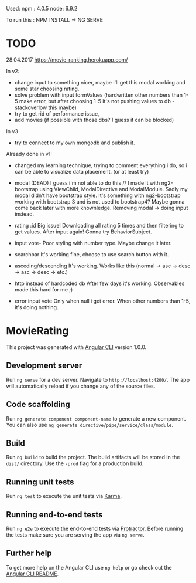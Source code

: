 Used:
npm : 4.0.5
node: 6.9.2

To run this : NPM INSTALL -> NG SERVE

# TODO 

28.04.2017
https://movie-ranking.herokuapp.com/

In v2:
- change input to something nicer, maybe i'll get this modal working and some star choosing rating.
- solve problem with input formValues (hardwritten other numbers than 1-5 make error, but after choosing 1-5 it's not pushing values to db - stackoverlow this maybe)
- try to get rid of performance issue,
- add movies (if possible with those dbs? I guess it can be blocked)

In v3
- try to connect to my own mongodb and publish it.


Already done in v1:
- changed my learning technique, trying to comment everything i do, so i can be able to visualize data placement. (or at least try)

- modal (DEAD)
I guess i'm not able to do this // I made it with ng2-bootstrap using ViewChild, ModalDirective and ModalModule. Sadly my modal didn't have bootstrap style.
It's something with ng2-bootstrap working with bootstrap 3 and is not used to bootstrap4? Maybe gonna come back later with more knownledge. Removing modal -> doing input instead.

- rating :id
Big issue! Downloading all rating 5 times and then filtering to get values.
After input again! Gonna try BehaviorSubject.

- input vote- 
Poor styling with number type.
Maybe change it later.

- searchbar
It's working fine, choose to use search button with it.

- asceding/descending
It's working. Works like this (normal -> asc -> desc -> asc -> desc -> etc.)

- http instead of hardcoded db
After few days it's working. Observables made this hard for me ;)

- error input vote
Only when null i get error. When other numbers than 1-5, it's doing nothing.


# MovieRating

This project was generated with [Angular CLI](https://github.com/angular/angular-cli) version 1.0.0.

## Development server

Run `ng serve` for a dev server. Navigate to `http://localhost:4200/`. The app will automatically reload if you change any of the source files.

## Code scaffolding

Run `ng generate component component-name` to generate a new component. You can also use `ng generate directive/pipe/service/class/module`.

## Build

Run `ng build` to build the project. The build artifacts will be stored in the `dist/` directory. Use the `-prod` flag for a production build.

## Running unit tests

Run `ng test` to execute the unit tests via [Karma](https://karma-runner.github.io).

## Running end-to-end tests

Run `ng e2e` to execute the end-to-end tests via [Protractor](http://www.protractortest.org/).
Before running the tests make sure you are serving the app via `ng serve`.

## Further help

To get more help on the Angular CLI use `ng help` or go check out the [Angular CLI README](https://github.com/angular/angular-cli/blob/master/README.md).
